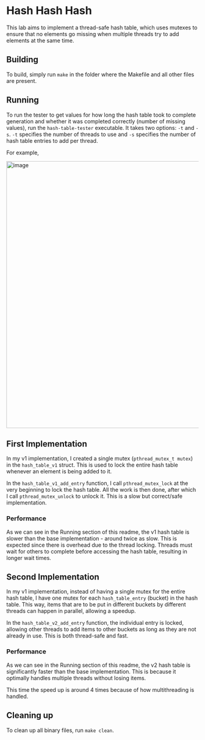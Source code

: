 # Hash Hash Hash
This lab aims to implement a thread-safe hash table, which uses mutexes to ensure that no elements go missing when multiple threads try to add elements at the same time.

## Building
To build, simply run `make` in the folder where the Makefile and all other files are present.

## Running
To run the tester to get values for how long the hash table took to complete generation and whether it was completed correctly (number of missing values), run the `hash-table-tester` executable. It takes two options: `-t` and `-s`. `-t` specifies the number of threads to use and `-s` specifies the number of hash table entries to add per thread.

For example,

<img width="700" alt="image" src="https://github.com/shlokj/cs111-lab3/assets/34567765/484a084b-c76a-429f-b4af-a076061e9715">

## First Implementation

In my v1 implementation, I created a single mutex (`pthread_mutex_t mutex`) in the `hash_table_v1` struct. This is used to lock the entire hash table whenever an element is being added to it.

In the `hash_table_v1_add_entry` function, I call `pthread_mutex_lock` at the very beginning to lock the hash table. All the work is then done, after which I call `pthread_mutex_unlock` to unlock it. This is a slow but correct/safe implementation.

### Performance

As we can see in the Running section of this readme, the v1 hash table is slower than the base implementation - around twice as slow. This is expected since there is overhead due to the thread locking. Threads must wait for others to complete before accessing the hash table, resulting in longer wait times.

## Second Implementation
In my v1 implementation, instead of having a single mutex for the entire hash table, I have one mutex for each `hash_table_entry` (bucket) in the hash table. This way, items that are to be put in different buckets by different threads can happen in parallel, allowing a speedup.

In the `hash_table_v2_add_entry` function, the individual entry is locked, allowing other threads to add items to other buckets as long as they are not already in use. This is both thread-safe and fast.

### Performance

As we can see in the Running section of this readme, the v2 hash table is significantly faster than the base implementation. This is because it optimally handles multiple threads without losing items.

This time the speed up is around 4 times because of how multithreading is handled.

## Cleaning up

To clean up all binary files, run `make clean`.


